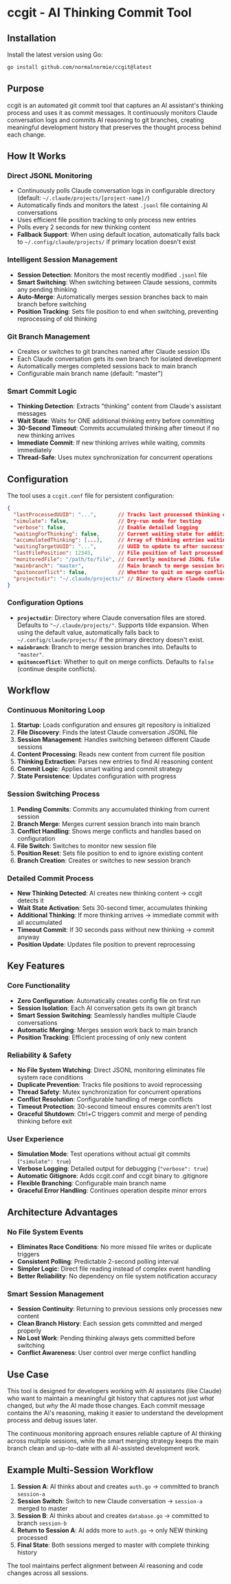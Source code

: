 # ccgit - AI Thinking Commit Tool

## Installation

Install the latest version using Go:

```bash
go install github.com/normalnormie/ccgit@latest
```

## Purpose

ccgit is an automated git commit tool that captures an AI assistant's thinking process and uses it as commit messages. It continuously monitors Claude conversation logs and commits AI reasoning to git branches, creating meaningful development history that preserves the thought process behind each change.

## How It Works

### Direct JSONL Monitoring
- Continuously polls Claude conversation logs in configurable directory (default: `~/.claude/projects/[project-name]/`)
- Automatically finds and monitors the latest `.jsonl` file containing AI conversations
- Uses efficient file position tracking to only process new entries
- Polls every 2 seconds for new thinking content
- **Fallback Support**: When using default location, automatically falls back to `~/.config/claude/projects/` if primary location doesn't exist

### Intelligent Session Management
- **Session Detection**: Monitors the most recently modified `.jsonl` file
- **Smart Switching**: When switching between Claude sessions, commits any pending thinking
- **Auto-Merge**: Automatically merges session branches back to main branch before switching
- **Position Tracking**: Sets file position to end when switching, preventing reprocessing of old thinking

### Git Branch Management
- Creates or switches to git branches named after Claude session IDs
- Each Claude conversation gets its own branch for isolated development
- Automatically merges completed sessions back to main branch
- Configurable main branch name (default: "master")

### Smart Commit Logic
- **Thinking Detection**: Extracts "thinking" content from Claude's assistant messages
- **Wait State**: Waits for ONE additional thinking entry before committing
- **30-Second Timeout**: Commits accumulated thinking after timeout if no new thinking arrives
- **Immediate Commit**: If new thinking arrives while waiting, commits immediately
- **Thread-Safe**: Uses mutex synchronization for concurrent operations

## Configuration

The tool uses a `ccgit.conf` file for persistent configuration:

```json
{
  "lastProcessedUUID": "...",       // Tracks last processed thinking entry
  "simulate": false,                // Dry-run mode for testing
  "verbose": false,                 // Enable detailed logging
  "waitingForThinking": false,      // Current waiting state for additional thinking
  "accumulatedThinking": [...],     // Array of thinking entries waiting to be committed
  "waitingTargetUUID": "...",       // UUID to update to after successful commit
  "lastFilePosition": 12345,        // File position of last processed content
  "monitoredFile": "/path/to/file", // Currently monitored JSONL file
  "mainbranch": "master",           // Main branch to merge session branches into
  "quitonconflict": false,          // Whether to quit on merge conflicts (false = continue)
  "projectsdir": "~/.claude/projects/" // Directory where Claude conversation files are stored
}
```

### Configuration Options

- **`projectsdir`**: Directory where Claude conversation files are stored. Defaults to `"~/.claude/projects/"`. Supports tilde expansion. When using the default value, automatically falls back to `~/.config/claude/projects/` if the primary directory doesn't exist.
- **`mainbranch`**: Branch to merge session branches into. Defaults to `"master"`.
- **`quitonconflict`**: Whether to quit on merge conflicts. Defaults to `false` (continue despite conflicts).

## Workflow

### Continuous Monitoring Loop
1. **Startup**: Loads configuration and ensures git repository is initialized
2. **File Discovery**: Finds the latest Claude conversation JSONL file
3. **Session Management**: Handles switching between different Claude sessions
4. **Content Processing**: Reads new content from current file position
5. **Thinking Extraction**: Parses new entries to find AI reasoning content
6. **Commit Logic**: Applies smart waiting and commit strategy
7. **State Persistence**: Updates configuration with progress

### Session Switching Process
1. **Pending Commits**: Commits any accumulated thinking from current session
2. **Branch Merge**: Merges current session branch into main branch
3. **Conflict Handling**: Shows merge conflicts and handles based on configuration
4. **File Switch**: Switches to monitor new session file
5. **Position Reset**: Sets file position to end to ignore existing content
6. **Branch Creation**: Creates or switches to new session branch

### Detailed Commit Process
- **New Thinking Detected**: AI creates new thinking content → ccgit detects it
- **Wait State Activation**: Sets 30-second timer, accumulates thinking
- **Additional Thinking**: If more thinking arrives → immediate commit with all accumulated
- **Timeout Commit**: If 30 seconds pass without new thinking → commit anyway
- **Position Update**: Updates file position to prevent reprocessing

## Key Features

### Core Functionality
- **Zero Configuration**: Automatically creates config file on first run
- **Session Isolation**: Each AI conversation gets its own git branch
- **Smart Session Switching**: Seamlessly handles multiple Claude conversations
- **Automatic Merging**: Merges session work back to main branch
- **Position Tracking**: Efficient processing of only new content

### Reliability & Safety
- **No File System Watching**: Direct JSONL monitoring eliminates file system race conditions  
- **Duplicate Prevention**: Tracks file positions to avoid reprocessing
- **Thread Safety**: Mutex synchronization for concurrent operations
- **Conflict Resolution**: Configurable handling of merge conflicts
- **Timeout Protection**: 30-second timeout ensures commits aren't lost
- **Graceful Shutdown**: Ctrl+C triggers commit and merge of pending thinking before exit

### User Experience
- **Simulation Mode**: Test operations without actual git commits (`"simulate": true`)
- **Verbose Logging**: Detailed output for debugging (`"verbose": true`)
- **Automatic Gitignore**: Adds ccgit.conf and ccgit binary to .gitignore
- **Flexible Branching**: Configurable main branch name
- **Graceful Error Handling**: Continues operation despite minor errors

## Architecture Advantages

### No File System Events
- **Eliminates Race Conditions**: No more missed file writes or duplicate triggers
- **Consistent Polling**: Predictable 2-second polling interval
- **Simpler Logic**: Direct file reading instead of complex event handling
- **Better Reliability**: No dependency on file system notification accuracy

### Smart Session Management
- **Session Continuity**: Returning to previous sessions only processes new content
- **Clean Branch History**: Each session gets committed and merged properly
- **No Lost Work**: Pending thinking always gets committed before switching
- **Conflict Awareness**: User control over merge conflict handling

## Use Case

This tool is designed for developers working with AI assistants (like Claude) who want to maintain a meaningful git history that captures not just *what* changed, but *why* the AI made those changes. Each commit message contains the AI's reasoning, making it easier to understand the development process and debug issues later.

The continuous monitoring approach ensures reliable capture of AI thinking across multiple sessions, while the smart merging strategy keeps the main branch clean and up-to-date with all AI-assisted development work.

## Example Multi-Session Workflow

1. **Session A**: AI thinks about and creates `auth.go` → committed to branch `session-a`
2. **Session Switch**: Switch to new Claude conversation → `session-a` merged to master
3. **Session B**: AI thinks about and creates `database.go` → committed to branch `session-b`  
4. **Return to Session A**: AI adds more to `auth.go` → only NEW thinking processed
5. **Final State**: Both sessions merged to master with complete thinking history

The tool maintains perfect alignment between AI reasoning and code changes across all sessions.
